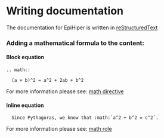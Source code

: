 # Writing documentation

The documentation for EpiHiper is written in [reStructuredText](https://www.sphinx-doc.org/en/master/usage/restructuredtext/basics.html#lists-and-quote-like-blocks)


### Adding a mathematical formula to the content:

#### Block equation

```
.. math::

  (a + b)^2 = a^2 + 2ab + b^2

```

For more information please see: [math directive](https://www.sphinx-doc.org/en/master/usage/restructuredtext/directives.html#directive-math)

#### Inline equation

```
  Since Pythagoras, we know that :math:`a^2 + b^2 = c^2`.

```

For more information please see: [math role](https://www.sphinx-doc.org/en/master/usage/restructuredtext/roles.html#role-math)